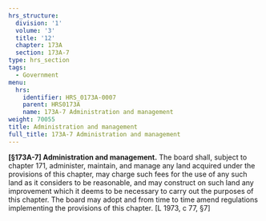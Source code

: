 ```yaml
---
hrs_structure:
  division: '1'
  volume: '3'
  title: '12'
  chapter: 173A
  section: 173A-7
type: hrs_section
tags:
  - Government
menu:
  hrs:
    identifier: HRS_0173A-0007
    parent: HRS0173A
    name: 173A-7 Administration and management
weight: 70055
title: Administration and management
full_title: 173A-7 Administration and management
---
```

**[§173A-7] Administration and management.** The board shall, subject to chapter 171, administer, maintain, and manage any land acquired under the provisions of this chapter, may charge such fees for the use of any such land as it considers to be reasonable, and may construct on such land any improvement which it deems to be necessary to carry out the purposes of this chapter. The board may adopt and from time to time amend regulations implementing the provisions of this chapter. [L 1973, c 77, §7]